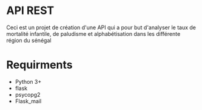 # API REST 

Ceci est un projet de création d'une API qui a pour but d'analyser le taux de mortalité infantile, de paludisme et alphabétisation dans les différente région du sénégal


# Requirments
* Python 3+
* flask
* psycopg2
* Flask_mail

